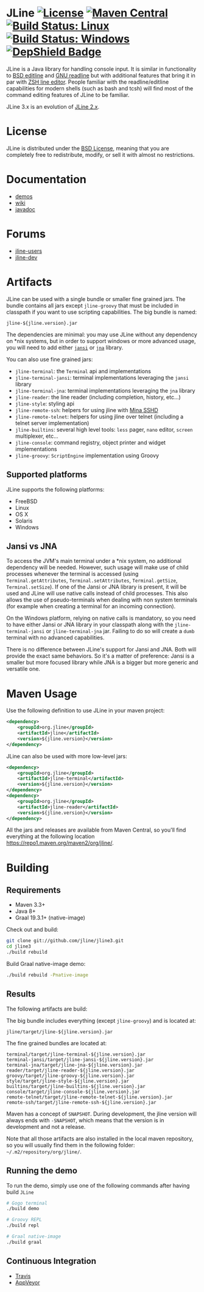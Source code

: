 <!--

    Copyright (c) 2002-2020, the original author or authors.

    This software is distributable under the BSD license. See the terms of the
    BSD license in the documentation provided with this software.

    https://opensource.org/licenses/BSD-3-Clause

-->
# JLine [![License](https://img.shields.io/badge/License-BSD%202--Clause-orange.svg)](https://opensource.org/licenses/BSD-3-Clause) [![Maven Central](https://maven-badges.herokuapp.com/maven-central/org.jline/jline/badge.svg)](https://maven-badges.herokuapp.com/maven-central/org.jline/jline) [![Build Status: Linux](https://travis-ci.org/jline/jline3.svg?branch=master)](https://travis-ci.org/jline/jline3) [![Build Status: Windows](https://ci.appveyor.com/api/projects/status/github/jline/jline3?svg=true)](https://ci.appveyor.com/project/gnodet/jline3) [![DepShield Badge](https://depshield.sonatype.org/badges/jline/jline3/depshield.svg)](https://depshield.github.io)


JLine is a Java library for handling console input. It is similar in functionality to [BSD editline](http://www.thrysoee.dk/editline/) and [GNU readline](http://www.gnu.org/s/readline/) but with additional features that bring it in par with [ZSH line editor](http://zsh.sourceforge.net/Doc/Release/Zsh-Line-Editor.html). People familiar with the readline/editline capabilities for modern shells (such as bash and tcsh) will find most of the command editing features of JLine to be familiar.

JLine 3.x is an evolution of [JLine 2.x](https://github.com/jline/jline2).

# License

JLine is distributed under the [BSD License](https://opensource.org/licenses/BSD-3-Clause), meaning that you are completely free to redistribute, modify, or sell it with almost no restrictions.

# Documentation

* [demos](https://github.com/jline/jline3/wiki/Demos)
* [wiki](https://github.com/jline/jline3/wiki)
* [javadoc](https://www.javadoc.io/doc/org.jline/jline/)

# Forums

* [jline-users](https://groups.google.com/group/jline-users)
* [jline-dev](https://groups.google.com/group/jline-dev)

# Artifacts

JLine can be used with a single bundle or smaller fine grained jars. The bundle contains all jars except `jline-groovy` that must be included in classpath if you want to use scripting capabilities.
The big bundle is named:

    jline-${jline.version}.jar

The dependencies are minimal: you may use JLine without any dependency on *nix systems, but in order to support windows or more advanced usage, you will need to add either [`jansi`](https://repo1.maven.org/maven2/org/fusesource/jansi/jansi/1.17/jansi-1.17.jar) or [`jna`](https://repo1.maven.org/maven2/net/java/dev/jna/jna/4.5.1/jna-4.5.1.jar) library.

You can also use fine grained jars:
* `jline-terminal`: the `Terminal` api and implementations
* `jline-terminal-jansi`: terminal implementations leveraging the `jansi` library
* `jline-terminal-jna`: terminal implementations leveraging the `jna` library
* `jline-reader`: the line reader (including completion, history, etc...)
* `jline-style`: styling api
* `jline-remote-ssh`: helpers for using jline with [Mina SSHD](http://mina.apache.org/sshd-project/)
* `jline-remote-telnet`: helpers for using jline over telnet (including a telnet server implementation)
* `jline-builtins`: several high level tools: `less` pager, `nano` editor, `screen` multiplexer, etc...
* `jline-console`: command registry, object printer and widget implementations
* `jline-groovy`: `ScriptEngine` implementation using Groovy

## Supported platforms

JLine supports the following platforms:
* FreeBSD
* Linux
* OS X
* Solaris
* Windows

## Jansi vs JNA

To access the JVM's main terminal under a \*nix system, no additional dependency will be needed.  However, such usage will make use of child processes whenever the terminal is accessed (using `Terminal.getAttributes`, `Terminal.setAttributes`, `Terminal.getSize`, `Terminal.setSize`).  If one of the Jansi or JNA library is present, it will be used and JLine will use native calls instead of child processes.  This also allows the use of pseudo-terminals when dealing with non system terminals (for example when creating a terminal for an incoming connection).

On the Windows platform, relying on native calls is mandatory, so you need to have either Jansi or JNA library in your classpath along with the `jline-terminal-jansi` or `jline-terminal-jna` jar.  Failing to do so will create a `dumb` terminal with no advanced capabilities.

There is no difference between JLine's support for Jansi and JNA.  Both will provide the exact same behaviors. So it's a matter of preference: Jansi is a smaller but more focused library while JNA is a bigger but more generic and versatile one.

# Maven Usage

Use the following definition to use JLine in your maven project:

```xml
<dependency>
    <groupId>org.jline</groupId>
    <artifactId>jline</artifactId>
    <version>${jline.version}</version>
</dependency>
```

JLine can also be used with more low-level jars:

```xml
<dependency>
    <groupId>org.jline</groupId>
    <artifactId>jline-terminal</artifactId>
    <version>${jline.version}</version>
</dependency>
<dependency>
    <groupId>org.jline</groupId>
    <artifactId>jline-reader</artifactId>
    <version>${jline.version}</version>
</dependency>
```

All the jars and releases are available from Maven Central, so you'll find everything at the following location <https://repo1.maven.org/maven2/org/jline/>.

# Building

## Requirements

* Maven 3.3+
* Java 8+
* Graal 19.3.1+ (native-image)

Check out and build:

```sh
git clone git://github.com/jline/jline3.git
cd jline3
./build rebuild
 ```

Build Graal native-image demo:

```sh
./build rebuild -Pnative-image
```

## Results

The following artifacts are build:

The big bundle includes everything (except `jline-groovy`) and is located at:

    jline/target/jline-${jline.version}.jar

The fine grained bundles are located at:

    terminal/target/jline-terminal-${jline.version}.jar
    terminal-jansi/target/jline-jansi-${jline.version}.jar
    terminal-jna/target/jline-jna-${jline.version}.jar
    reader/target/jline-reader-${jline.version}.jar
    groovy/target/jline-groovy-${jline.version}.jar
    style/target/jline-style-${jline.version}.jar
    builtins/target/jline-builtins-${jline.version}.jar
    console/target/jline-console-${jline.version}.jar
    remote-telnet/target/jline-remote-telnet-${jline.version}.jar
    remote-ssh/target/jline-remote-ssh-${jline.version}.jar

Maven has a concept of `SNAPSHOT`. During development, the jline version will always ends with `-SNAPSHOT`, which means that the version is in development and not a release.

Note that all those artifacts are also installed in the local maven repository, so you will usually find them in the following folder: `~/.m2/repository/org/jline/`.

## Running the demo

To run the demo, simply use one of the following commands after having build `JLine`

```sh
# Gogo terminal
./build demo

# Groovy REPL
./build repl

# Graal native-image
./build graal
```

## Continuous Integration

* [Travis](https://travis-ci.org/jline/jline3)
* [AppVeyor](https://ci.appveyor.com/project/gnodet/jline3)

